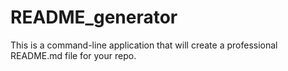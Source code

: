 # README_generator
This is a command-line application that will create a professional README.md file for your repo.
